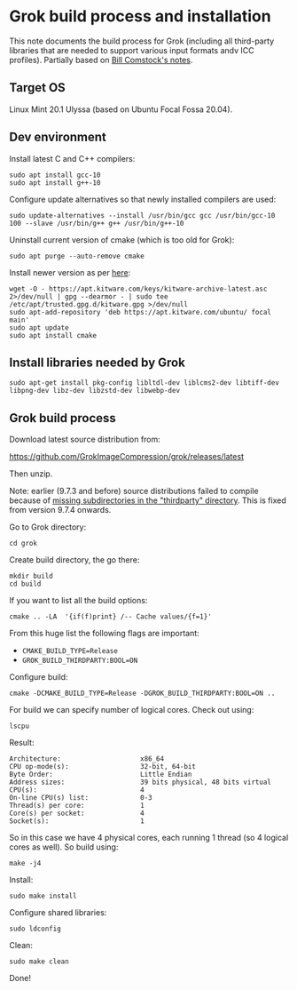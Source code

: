 # Grok build process and installation

This note documents the build process for Grok (including all third-party libraries that are needed to support various input formats andv ICC profiles). Partially based on [Bill Comstock's notes](https://wiki.harvard.edu/confluence/display/DigitalImaging/Installing+OpenJPEG+on+Windows+10%2C+Linux%2C+and+MacOS).

## Target OS

Linux Mint 20.1 Ulyssa (based on Ubuntu Focal Fossa 20.04).

## Dev environment

Install latest C and C++ compilers:

```
sudo apt install gcc-10
sudo apt install g++-10
```

Configure update alternatives so that newly installed compilers are used:

```
sudo update-alternatives --install /usr/bin/gcc gcc /usr/bin/gcc-10 100 --slave /usr/bin/g++ g++ /usr/bin/g++-10
```

Uninstall current version of cmake (which is too old for Grok):

```
sudo apt purge --auto-remove cmake
```

Install newer version as per [here](https://askubuntu.com/a/1157132/1052776):

```
wget -O - https://apt.kitware.com/keys/kitware-archive-latest.asc 2>/dev/null | gpg --dearmor - | sudo tee /etc/apt/trusted.gpg.d/kitware.gpg >/dev/null
sudo apt-add-repository 'deb https://apt.kitware.com/ubuntu/ focal main'
sudo apt update
sudo apt install cmake
```

##  Install libraries needed by Grok

```
sudo apt-get install pkg-config libltdl-dev liblcms2-dev libtiff-dev libpng-dev libz-dev libzstd-dev libwebp-dev
```

## Grok build process 

Download latest source distribution from:

<https://github.com/GrokImageCompression/grok/releases/latest>

Then unzip.

Note: earlier (9.7.3 and before) source distributions failed to compile because of [missing subdirectories in the "thirdparty" directory](https://github.com/GrokImageCompression/grok/issues/296). This is fixed from version 9.7.4 onwards.


Go to Grok directory:

```
cd grok
```

Create build directory, the go there:

```
mkdir build
cd build
```

If you want to list all the build options:

```
cmake .. -LA  '{if(f)print} /-- Cache values/{f=1}'
```

From this huge list the following flags are important:

- `CMAKE_BUILD_TYPE=Release`
- `GROK_BUILD_THIRDPARTY:BOOL=ON`

Configure build:

```
cmake -DCMAKE_BUILD_TYPE=Release -DGROK_BUILD_THIRDPARTY:BOOL=ON ..
```
For build we can specify number of logical cores. Check out using:

```
lscpu
```

Result:

```
Architecture:                    x86_64
CPU op-mode(s):                  32-bit, 64-bit
Byte Order:                      Little Endian
Address sizes:                   39 bits physical, 48 bits virtual
CPU(s):                          4
On-line CPU(s) list:             0-3
Thread(s) per core:              1
Core(s) per socket:              4
Socket(s):                       1
```

So in this case we have 4 physical cores, each running 1 thread (so 4 logical cores as well). So build using:

```
make -j4
```

Install:

```
sudo make install
```

Configure shared libraries:

```
sudo ldconfig
```
Clean:

```
sudo make clean
```

Done!

